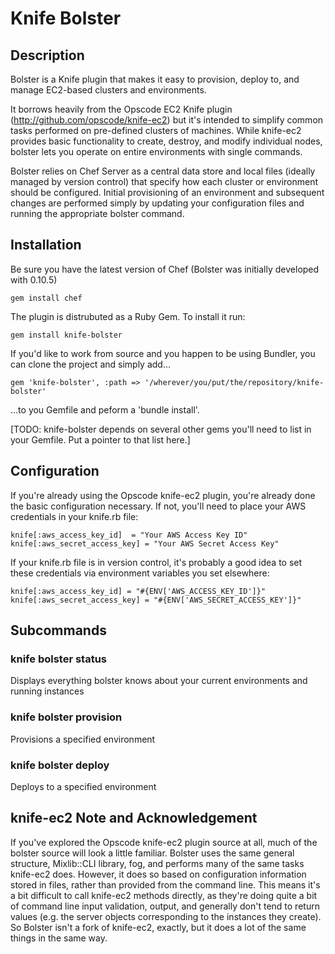 # Knife Bolster


## Description

Bolster is a Knife plugin that makes it easy to provision, deploy to, and manage EC2-based clusters and environments.

It borrows heavily from the Opscode EC2 Knife plugin (http://github.com/opscode/knife-ec2) but it's intended to simplify
common tasks performed on pre-defined clusters of machines. While knife-ec2 provides basic functionality to create, destroy,
and modify individual nodes, bolster lets you operate on entire environments with single commands.

Bolster relies on Chef Server as a central data store and local files (ideally managed by version control) that
specify how each cluster or environment should be configured. Initial provisioning of an environment and subsequent
changes are performed simply by updating your configuration files and running the appropriate bolster command.


## Installation

Be sure you have the latest version of Chef (Bolster was initially developed with 0.10.5)

    gem install chef

The plugin is distrubuted as a Ruby Gem. To install it run:

    gem install knife-bolster

If you'd like to work from source and you happen to be using Bundler, you can clone the project and simply add...

    gem 'knife-bolster', :path => '/wherever/you/put/the/repository/knife-bolster'

...to you Gemfile and peform a 'bundle install'.

[TODO: knife-bolster depends on several other gems you'll need to list in your Gemfile. Put a pointer to that list here.]


## Configuration

If you're already using the Opscode knife-ec2 plugin, you're already done the basic configuration necessary. If not, you'll
need to place your AWS credentials in your knife.rb file:

    knife[:aws_access_key_id]  = "Your AWS Access Key ID"
    knife[:aws_secret_access_key] = "Your AWS Secret Access Key"

If your knife.rb file is in version control, it's probably a good idea to set these credentials via environment variables
you set elsewhere:

    knife[:aws_access_key_id] = "#{ENV['AWS_ACCESS_KEY_ID']}"
    knife[:aws_secret_access_key] = "#{ENV['AWS_SECRET_ACCESS_KEY']}"

## Subcommands

### knife bolster status

Displays everything bolster knows about your current environments and running instances

### knife bolster provision

Provisions a specified environment

### knife bolster deploy

Deploys to a specified environment

## knife-ec2 Note and Acknowledgement

If you've explored the Opscode knife-ec2 plugin source at all, much of the bolster source will look a little familiar.
Bolster uses the same general structure, Mixlib::CLI library, fog, and performs many of the same tasks knife-ec2 does.
However, it does so based on configuration information stored in files, rather than provided from the command line.
This means it's a bit difficult to call knife-ec2 methods directly, as they're doing quite a bit of command line input
validation, output, and generally don't tend to return values (e.g. the server objects corresponding to the instances
they create). So Bolster isn't a fork of knife-ec2, exactly, but it does a lot of the same things in the same way.
